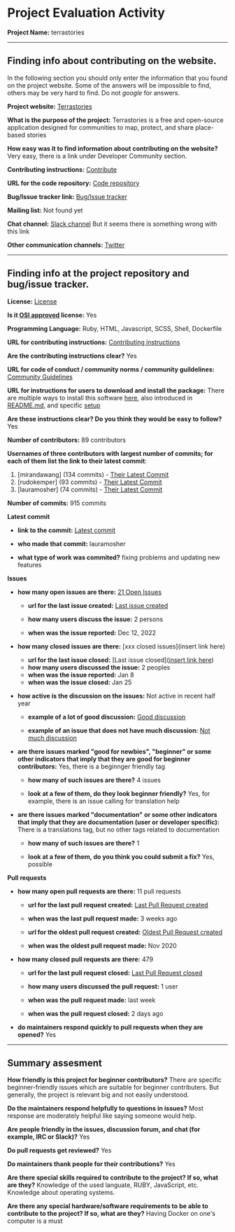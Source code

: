 # Project Evaluation Activity



__Project Name:__  terrastories


---

## Finding info about contributing on the website.

In the following section you should only enter the information that you
found on the project website. Some of the answers will be impossible to find, others
may be very hard to find. Do not _google_ for answers.

__Project website:__ [Terrastories](https://terrastories.app/)


__What is the purpose of the project:__  Terrastories is a free and open-source application designed for communities to map, protect, and share place-based stories


__How easy was it to find information about contributing on the website?__ Very easy, there is a link under Developer Community section.


__Contributing instructions:__ [Contribute](https://terrastories.app/contribute/) 

__URL for the code repository:__ [Code repository](https://github.com/Terrastories/terrastories)

__Bug/Issue tracker link:__ [Bug/Issue tracker](https://github.com/Terrastories/terrastories/issues)

__Mailing list:__ Not found yet

__Chat channel:__ [Slack channel](https://t.co/kUtI3lnpW1) But it seems there is something wrong with this link

__Other communication channels:__ [Twitter](https://twitter.com/TerrastoriesApp)


---

## Finding info at the project repository and bug/issue tracker.

__License:__ [License](https://github.com/Terrastories/terrastories/blob/master/LICENSE)

__Is it [OSI approved](https://opensource.org/licenses/alphabetical) license:__ Yes

__Programming Language:__ Ruby, HTML, Javascript, SCSS, Shell, Dockerfile

__URL for contributing instructions:__ [Contributing instructions](https://github.com/Terrastories/terrastories/blob/master/CONTRIBUTING.md)

__Are the contributing instructions clear?__ Yes


__URL for code of conduct / community norms / community guildelines:__ [Community Guidelines](https://github.com/Terrastories/terrastories/blob/master/documentation/CODE_OF_CONDUCT.md)

__URL for instructions for users to download and install the package:__ There are multiple ways to install this software [here](https://terrastories.app/try-terrastories/), also introduced in [README.md](https://github.com/Terrastories/terrastories), and specific [setup](https://github.com/Terrastories/terrastories/blob/master/documentation/SETUP.md)


__Are these instructions clear? Do you think they would be easy to follow?__ Yes


__Number of contributors:__ 89 contributors


__Usernames of three contributors with largest number of commits; for
each of them list the link to their latest commit__:

1. [mirandawang] (134 commits) - [Their Latest Commit](https://github.com/Terrastories/terrastories/commit/aea7f623b5c33e5817ddea1e818eea5d639f2481)
2. [rudokemper] (93 commits) - [Their Latest Commit](https://github.com/Terrastories/terrastories/commit/6d40c6156bdc6c48f51a909a0d752d1f7d6bed69)
3. [lauramosher] (74 commits) - [Their Latest Commit](https://github.com/Terrastories/terrastories/commit/96ca1062978288355ae47e31033b0e268d4f615c)


__Number of commits:__ 915 commits

__Latest commit__ 

- __link to the commit:__ [Latest commit](https://github.com/Terrastories/terrastories/commit/96ca1062978288355ae47e31033b0e268d4f615c)

- __who made that commit:__ lauramosher

- __what type of work was commited?__ fixing problems and updating new features


__Issues__

- __how many open issues are there:__ [21 Open Issues](https://github.com/Terrastories/terrastories/issues)

    - __url for the last issue created:__ [Last issue created](https://github.com/Terrastories/terrastories/issues/892)

    - __how many users discuss the issue:__ 2 persons
    
    - __when was the issue reported:__ Dec 12, 2022
    

- __how many closed issues are there:__ [xxx closed issues](insert link here)
    - __url for the last issue closed:__ [Last issue closed]([insert link here](https://github.com/Terrastories/terrastories/issues/897))
    - __how many users discussed the issue:__ 2 peoples
    - __when was the issue reported:__ Jan 8
    - __when was the issue closed:__ Jan 25

- __how active is the discussion on the issues:__ Not active in recent half year

    - __example of a lot of good discussion:__ [Good discussion](https://github.com/Terrastories/terrastories/discussions/754)
    
    - __example of an issue that does not have much discussion:__ [Not much discussion](https://github.com/Terrastories/terrastories/discussions/753)



- __are there issues marked "good for newbies", "beginner" or some other indicators that imply that they are good for beginner contributors:__ Yes, there is a beginnger friendly tag

    - __how many of such issues are there?__ 4 issues
    
    - __look at a few of them, do they look beginner friendly?__ Yes, for example, there is an issue calling for translation help



- __are there issues marked "documentation" or some other indicators that imply that they are documentation (user or developer specific):__ There is a translations tag, but no other tags related to documentation

    - __how many of such issues are there?__ 1
    
    - __look at a few of them, do you think you could submit a fix?__ Yes, possible



__Pull requests__

- __how many open pull requests are there:__ 11 pull requests

    - __url for the last pull request created:__ [Last Pull Request created](https://github.com/Terrastories/terrastories/pull/907)
    
    - __when was the last pull request made:__ 3 weeks ago

    - __url for the oldest pull request created:__ [Oldest Pull Request created](https://github.com/Terrastories/terrastories/pull/561)
    
    - __when was the oldest pull request made:__ Nov 2020

- __how many closed pull requests are there:__ 479

    - __url for the last pull request closed:__ [Last Pull Request closed](https://github.com/Terrastories/terrastories/pull/908)
    
    - __how many users discussed the pull request:__ 1 user
    
    - __when was the pull request made:__  last week
    
    - __when was the pull request closed:__ 2 days ago
    

- __do maintainers respond quickly to pull requests when they are opened?__ Yes





---


## Summary assesment
__How friendly is this project for beginner contributors?__
There are specific beginner-friendly issues which are suitable for beginner contributers. But generally, the project is relevant big and not easily understood.



__Do the maintainers respond helpfully to questions in issues?__
Most response are moderately helpful like saying someone would help.


__Are people friendly in the issues, discussion forum, and chat (for example, IRC or Slack)?__
Yes



__Do pull requests get reviewed?__
Yes


__Do maintainers thank people for their contributions?__ Yes



__Are there special skills required to contribute to the project? If so, what are they?__ Knowledge of the used languate, RUBY, JavaScript, etc. Knowledge about operating systems.



__Are there any special hardware/software requirements to be able to contribute to the project? If so, what are they?__ Having Docker on one's computer is a must
